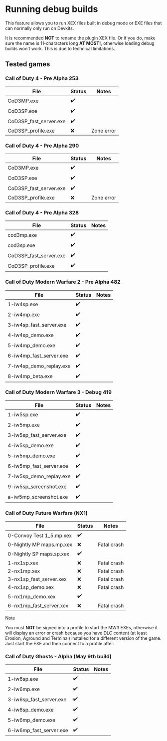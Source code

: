 # Running debug builds

This feature allows you to run XEX files built in debug mode or EXE files that can normally only run on Devkits.

It is recommended **NOT** to rename the plugin XEX file. Or if you do, make sure the name is 11-characters long **AT MOST!**, otherwise loading debug builds won't work. This is due to technical limitations.

## Tested games

### Call of Duty 4 - Pre Alpha 253

| File                   | Status             | Notes      |
| ---------------------- | ------------------ | ---------- |
| CoD3MP.exe             | :heavy_check_mark: |            |
| CoD3SP.exe             | :heavy_check_mark: |            |
| CoD3SP_fast_server.exe | :heavy_check_mark: |            |
| CoD3SP_profile.exe     | :x:                | Zone error |

### Call of Duty 4 - Pre Alpha 290

| File                   | Status             | Notes      |
| ---------------------- | ------------------ | ---------- |
| CoD3MP.exe             | :heavy_check_mark: |            |
| CoD3SP.exe             | :heavy_check_mark: |            |
| CoD3SP_fast_server.exe | :heavy_check_mark: |            |
| CoD3SP_profile.exe     | :x:                | Zone error |

### Call of Duty 4 - Pre Alpha 328

| File                   | Status             | Notes |
| ---------------------- | ------------------ | ----- |
| cod3mp.exe             | :heavy_check_mark: |       |
| cod3sp.exe             | :heavy_check_mark: |       |
| CoD3SP_fast_server.exe | :heavy_check_mark: |       |
| CoD3SP_profile.exe     | :heavy_check_mark: |       |

### Call of Duty Modern Warfare 2 - Pre Alpha 482

| File                    | Status             | Notes |
| ----------------------- | ------------------ | ----- |
| 1-iw4sp.exe             | :heavy_check_mark: |       |
| 2-iw4mp.exe             | :heavy_check_mark: |       |
| 3-iw4sp_fast_server.exe | :heavy_check_mark: |       |
| 4-iw4sp_demo.exe        | :heavy_check_mark: |       |
| 5-iw4mp_demo.exe        | :heavy_check_mark: |       |
| 6-iw4mp_fast_server.exe | :heavy_check_mark: |       |
| 7-iw4sp_demo_replay.exe | :heavy_check_mark: |       |
| 8-iw4mp_beta.exe        | :heavy_check_mark: |       |

### Call of Duty Modern Warfare 3 - Debug 419

| File                    | Status             | Notes |
| ----------------------- | ------------------ | ----- |
| 1-iw5sp.exe             | :heavy_check_mark: |       |
| 2-iw5mp.exe             | :heavy_check_mark: |       |
| 3-iw5sp_fast_server.exe | :heavy_check_mark: |       |
| 4-iw5sp_demo.exe        | :heavy_check_mark: |       |
| 5-iw5mp_demo.exe        | :heavy_check_mark: |       |
| 6-iw5mp_fast_server.exe | :heavy_check_mark: |       |
| 7-iw5sp_demo_replay.exe | :heavy_check_mark: |       |
| 9-iw5sp_screenshot.exe  | :heavy_check_mark: |       |
| a-iw5mp_screenshot.exe  | :heavy_check_mark: |       |

### Call of Duty Future Warfare (NX1)

| File                     | Status             | Notes       |
| ------------------------ | ------------------ | ----------- |
| 0-Convoy Test 1_5.mp.xex | :heavy_check_mark: |             |
| 0-Nightly MP maps.mp.xex | :x:                | Fatal crash |
| 0-Nightly SP maps.sp.xex | :heavy_check_mark: |             |
| 1-nx1sp.xex              | :x:                | Fatal crash |
| 2-nx1mp.xex              | :x:                | Fatal crash |
| 3-nx1sp_fast_server.xex  | :x:                | Fatal crash |
| 4-nx1sp_demo.xex         | :x:                | Fatal crash |
| 5-nx1mp_demo.xex         | :heavy_check_mark: |             |
| 6-nx1mp_fast_server.xex  | :x:                | Fatal crash |

> [!NOTE]
> You must **NOT** be signed into a profile to start the MW3 EXEs, otherwise it will display an error or crash because you have DLC content (at least Erosion, Aground and Terminal) installed for a different version of the game. Just start the EXE and then connect to a profile after.

### Call of Duty Ghosts - Alpha (May 9th build)

| File                    | Status             | Notes |
| ----------------------- | ------------------ | ----- |
| 1-iw6sp.exe             | :heavy_check_mark: |       |
| 2-iw6mp.exe             | :heavy_check_mark: |       |
| 3-iw6sp_fast_server.exe | :heavy_check_mark: |       |
| 4-iw6sp_demo.exe        | :heavy_check_mark: |       |
| 5-iw6mp_demo.exe        | :heavy_check_mark: |       |
| 6-iw6mp_fast_server.exe | :heavy_check_mark: |       |
